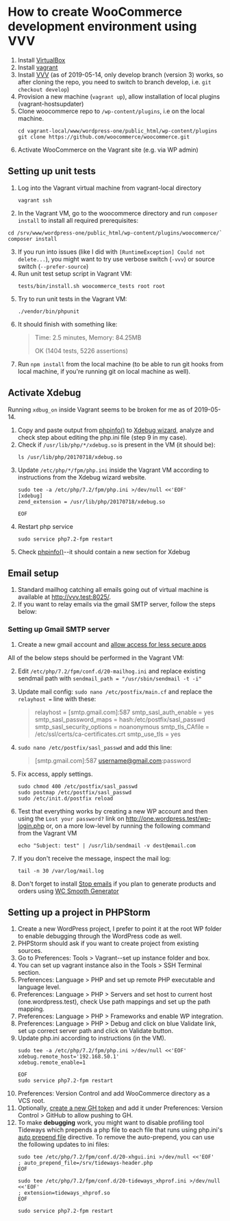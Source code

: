 # How to create WooCommerce development environment using VVV

1. Install [VirtualBox](https://www.virtualbox.org/)
2. Install [vagrant](https://www.vagrantup.com/)
3. Install [VVV](https://varyingvagrantvagrants.org/docs/en-US/installation/) (as of 2019-05-14, only develop branch (version 3) works, so after cloning the repo, you need to switch to branch develop, i.e. `git checkout develop`)
4. Provision a new machine (`vagrant up`), allow installation of local plugins (vagrant-hostsupdater)
9. Clone woocommerce repo to `/wp-content/plugins`, i.e on the local machine. 
    ```bash=
    cd vagrant-local/www/wordpress-one/public_html/wp-content/plugins
    git clone https://github.com/woocommerce/woocommerce.git
    ```
6. Activate WooCommerce on the Vagrant site (e.g. via WP admin)

## Setting up unit tests

1. Log into the Vagrant virtual machine from vagrant-local directory
    ```bash=
    vagrant ssh
    ```
2. In the Vagrant VM, go to the woocommerce directory and run `composer install` to install all required prerequisites:
```bash=
cd /srv/www/wordpress-one/public_html/wp-content/plugins/woocommerce/`
composer install
```
3.   If you run into issues (like I did with `[RuntimeException] Could not delete...`), you might want to try use verbose switch (`-vvv`) or source switch (`--prefer-source`)
4. Run unit test setup script in Vagrant VM: 
    ```bash=
    tests/bin/install.sh woocommerce_tests root root
    ```
5. Try to run unit tests in the Vagrant VM: 
    ```bash=
    ./vendor/bin/phpunit
    ```
7. It should finish with something like:
    > Time: 2.5 minutes, Memory: 84.25MB
    >
    > OK (1404 tests, 5226 assertions)
8. Run `npm install` from the local machine (to be able to run git hooks from local machine, if you're running git on local machine as well).

## Activate Xdebug
Running `xdbug_on` inside Vagrant seems to be broken for me as of 2019-05-14.

1. Copy and paste output from [phpinfo()](http://vvv.test/phpinfo/) to [Xdebug wizard](https://xdebug.org/wizard.php), analyze and check step about editing the php.ini file (step 9 in my case).
2. Check if `/usr/lib/php/*/xdebug.so` is present in the VM (it should be):
    ```bash=
    ls /usr/lib/php/20170718/xdebug.so
    ```
4. Update `/etc/php/*/fpm/php.ini` inside the Vagrant VM according to instructions from the Xdebug wizard website.
    ```bash=
    sudo tee -a /etc/php/7.2/fpm/php.ini >/dev/null <<'EOF'
    [xdebug]
    zend_extension = /usr/lib/php/20170718/xdebug.so

    EOF
    ```
6. Restart php service
    ```bash=
    sudo service php7.2-fpm restart
    ```
8. Check [phpinfo()](http://vvv.test/phpinfo/)--it should contain a new section for Xdebug

## Email setup
1. Standard mailhog catching all emails going out of virtual machine is available at http://vvv.test:8025/.
2. If you want to relay emails via the gmail SMTP server, follow the steps below:

### Setting up Gmail SMTP server

1. Create a new gmail account and [allow access for less secure apps](https://support.google.com/accounts/answer/6010255?hl=en)

All of the below steps should be performed in the Vagrant VM:

2. Edit `/etc/php/7.2/fpm/conf.d/20-mailhog.ini` and replace existing sendmail path with `sendmail_path = "/usr/sbin/sendmail -t -i"`
3. Update mail config: `sudo nano /etc/postfix/main.cf` and replace the `relayhost =` line with these:
    
    > relayhost = [smtp.gmail.com]:587
    > smtp_sasl_auth_enable = yes
    > smtp_sasl_password_maps = hash:/etc/postfix/sasl_passwd
    > smtp_sasl_security_options = noanonymous
    > smtp_tls_CAfile = /etc/ssl/certs/ca-certificates.crt
    > smtp_use_tls = yes
    
4. `sudo nano /etc/postfix/sasl_passwd` and add this line:
    
    > [smtp.gmail.com]:587 username@gmail.com:password
    
5. Fix access, apply settings.
    ```bash=
    sudo chmod 400 /etc/postfix/sasl_passwd
    sudo postmap /etc/postfix/sasl_passwd
    sudo /etc/init.d/postfix reload
    ```
6. Test that everything works by creating a new WP account and then using the `Lost your password?` link on http://one.wordpress.test/wp-login.php or, on a more low-level by running the following command from the Vagrant VM 
    ```bash=
    echo "Subject: test" | /usr/lib/sendmail -v dest@email.com
    ```
7. If you don't receive the message, inspect the mail log:
    ```bash=
    tail -n 30 /var/log/mail.log
    ```
8. Don't forget to install [Stop emails](https://wordpress.org/plugins/stop-emails/) if you plan to generate products and orders using [WC Smooth Generator](https://github.com/woocommerce/wc-smooth-generator)



## Setting up a project in PHPStorm
1. Create a new WordPress project, I prefer to point it at the root WP folder to enable debugging through the WordPress code as well. 
2. PHPStorm should ask if you want to create project from existing sources.
3. Go to Preferences: Tools > Vagrant--set up instance folder and box.
4. You can set up vagrant instance also in the Tools > SSH Terminal section.
5. Preferences:  Language > PHP and set up remote PHP executable and language level.
7. Preferences:  Language > PHP > Servers and set host to current host (one.wordpress.test), check Use path mappings and set up the path mapping.
8. Preferences:  Language > PHP > Frameworks and enable WP integration.
9. Preferences:  Language > PHP > Debug and click on blue Validate link, set up correct server path and click on Validate button.
10. Update php.ini according to instructions (in the VM).
    ```bash=
    sudo tee -a /etc/php/7.2/fpm/php.ini >/dev/null <<'EOF'
    xdebug.remote_host='192.168.50.1'
    xdebug.remote_enable=1

    EOF
    sudo service php7.2-fpm restart
    ```
10. Preferences: Version Control and add WooCommerce directory as a VCS root.
11. Optionally, [create a new GH token](https://github.com/settings/tokens) and add it under Preferences: Version Control > GitHub to allow pushing to GH.
13. To make **debugging** work, you might want to disable profiling tool Tideways which prepends a php file to each file that runs using php.ini's [auto prepend file](https://www.php.net/manual/en/ini.core.php#ini.auto-prepend-file) directive. To remove the auto-prepend, you can use the following updates to ini files:
    ```bash=
    sudo tee /etc/php/7.2/fpm/conf.d/20-xhgui.ini >/dev/null <<'EOF'
    ; auto_prepend_file=/srv/tideways-header.php
    EOF

    sudo tee /etc/php/7.2/fpm/conf.d/20-tideways_xhprof.ini >/dev/null <<'EOF'
    ; extension=tideways_xhprof.so
    EOF

    sudo service php7.2-fpm restart
    ```